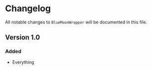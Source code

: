 # Changelog

All notable changes to `BlueMoonWrapper` will be documented in this file.

## Version 1.0

### Added
- Everything
